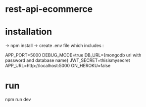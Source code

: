 # rest-api-ecommerce

# installation

-> npm install
-> create .env file which includes :

APP_PORT=5000
DEBUG_MODE=true
DB_URL={mongodb url with password and database name}
JWT_SECRET=thisismysecret
APP_URL=http://localhost:5000
ON_HEROKU=false

# run

npm run dev
